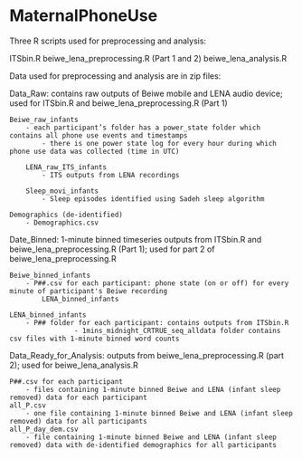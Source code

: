 # MaternalPhoneUse


Three R scripts used for preprocessing and analysis:

ITSbin.R
beiwe_lena_preprocessing.R (Part 1 and 2)
beiwe_lena_analysis.R


Data used for preprocessing and analysis are in zip files:


Data_Raw: contains raw outputs of Beiwe mobile and LENA audio device; used for ITSbin.R and beiwe_lena_preprocessing.R (Part 1)
       
	Beiwe_raw_infants
		- each participant’s folder has a power_state folder which contains all phone use events and timestamps
      		- there is one power state log for every hour during which phone use data was collected (time in UTC)
         
      	LENA_raw_ITS_infants
      		- ITS outputs from LENA recordings

      	Sleep_movi_infants
        	- Sleep episodes identified using Sadeh sleep algorithm
	 
  	Demographics (de-identified)
   		- Demographics.csv


Date_Binned: 1-minute binned timeseries outputs from ITSbin.R and beiwe_lena_preprocessing.R (Part 1); used for part 2 of beiwe_lena_preprocessing.R
      		
	Beiwe_binned_infants
	 	- P##.csv for each participant: phone state (on or off) for every minute of participant's Beiwe recording
      		LENA_binned_infants
	
	LENA_binned_infants
	 	- P## folder for each participant: contains outputs from ITSbin.R
                	- 1mins_midnight_CRTRUE_seq_alldata folder contains csv files with 1-minute binned word counts
      

Data_Ready_for_Analysis: outputs from beiwe_lena_preprocessing.R (part 2); used for beiwe_lena_analysis.R

	P##.csv for each participant
		- files containing 1-minute binned Beiwe and LENA (infant sleep removed) data for each participant
	all_P.csv
 		- one file containing 1-minute binned Beiwe and LENA (infant sleep removed) data for all participants
	all_P_day_dem.csv
 		- file containing 1-minute binned Beiwe and LENA (infant sleep removed) data with de-identified demographics for all participants
